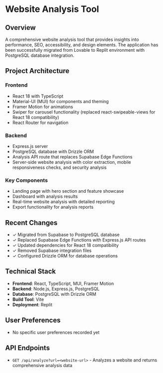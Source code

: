 # Website Analysis Tool

## Overview
A comprehensive website analysis tool that provides insights into performance, SEO, accessibility, and design elements. The application has been successfully migrated from Lovable to Replit environment with PostgreSQL database integration.

## Project Architecture

### Frontend
- React 18 with TypeScript
- Material-UI (MUI) for components and theming
- Framer Motion for animations
- Swiper for carousel functionality (replaced react-swipeable-views for React 18 compatibility)
- React Router for navigation

### Backend
- Express.js server
- PostgreSQL database with Drizzle ORM
- Analysis API route that replaces Supabase Edge Functions
- Server-side website analysis with color extraction, mobile responsiveness checks, and security analysis

### Key Components
- Landing page with hero section and feature showcase
- Dashboard with analysis results
- Real-time website analysis with detailed reporting
- Export functionality for analysis reports

## Recent Changes
- ✓ Migrated from Supabase to PostgreSQL database
- ✓ Replaced Supabase Edge Functions with Express.js API routes
- ✓ Updated dependencies for React 18 compatibility
- ✓ Removed Supabase integration files
- ✓ Configured Drizzle ORM for database operations

## Technical Stack
- **Frontend**: React, TypeScript, MUI, Framer Motion
- **Backend**: Node.js, Express.js, PostgreSQL
- **Database**: PostgreSQL with Drizzle ORM
- **Build Tool**: Vite
- **Deployment**: Replit

## User Preferences
- No specific user preferences recorded yet

## API Endpoints
- `GET /api/analyze?url=<website-url>` - Analyzes a website and returns comprehensive analysis data